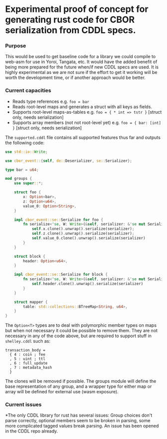 # Experimental proof of concept for generating rust code for CBOR serialization from CDDL specs.

### Purpose ###

This would be used to get baseline code for a library we could compile to web-asm for use in Yoroi, Tangata, etc.
It would have the added benefit of being more prepared for the future when/if new CDDL specs are used.
It is highly experimental as we are not sure if the effort to get it working will be worth the development time,
or if another approach would be better.

### Current capacities

* Reads type references e.g. `foo = bar`
* Reads root-level maps and generates a struct with all keys as fields.
* Supports root-level maps-as-tables e.g. `foo = { * int => tstr }` [struct only, needs serialization]
* Supports array members (not not root-level yet) e.g. `foo = { bar: [int] }` [struct only, needs serialization]

The `supported.cddl` file contains all supported features thus far and outputs the following code:
```rust
use std::io::Write;

use cbor_event::{self, de::Deserializer, se::Serializer};

type bar = u64;

mod groups {
    use super::*;

    struct foo {
        x: Option<bar>,
        z: Option<u64>,
        value_0: Option<String>,
    }

    impl cbor_event::se::Serialize for foo {
        fn serialize<'se, W: Write>(&self, serializer: &'se mut Serializer<W>) -> cbor_event::Result<&'se mut Serializer<W>> {
            self.x.clone().unwrap().serialize(serializer);
            self.z.clone().unwrap().serialize(serializer);
            self.value_0.clone().unwrap().serialize(serializer)
        }
    }

    struct block {
        header: Option<u64>,
    }

    impl cbor_event::se::Serialize for block {
        fn serialize<'se, W: Write>(&self, serializer: &'se mut Serializer<W>) -> cbor_event::Result<&'se mut Serializer<W>> {
            self.header.clone().unwrap().serialize(serializer)
        }
    }

    struct mapper {
        table: std::collections::BTreeMap<String, u64>,
    }
}
```

The `Option<T>` types are to deal with polymorphic member types on maps but when not necessary
it could be possible to remove them. They are not necessary in any of the code above, but are
required to support stuff in `shelley.cddl` such as:
```cddl
transaction_body =
  { 4 : coin ; fee
  , 5 : uint ; ttl
  , 6 : full_update
  , 7 : metadata_hash
  }
```

The clones will be removed if possible.
The groups module will define the base representation of any group, and a wrapper type for either map or array will be defined for external use (wasm exposure).

### Current issues ###

*The only CDDL library for rust has several issues: Group choices don't parse correctly, optional members seem to be broken in parsing, some more complicated tagged values break parsing. An issue has been opened in the CDDL repo already.

